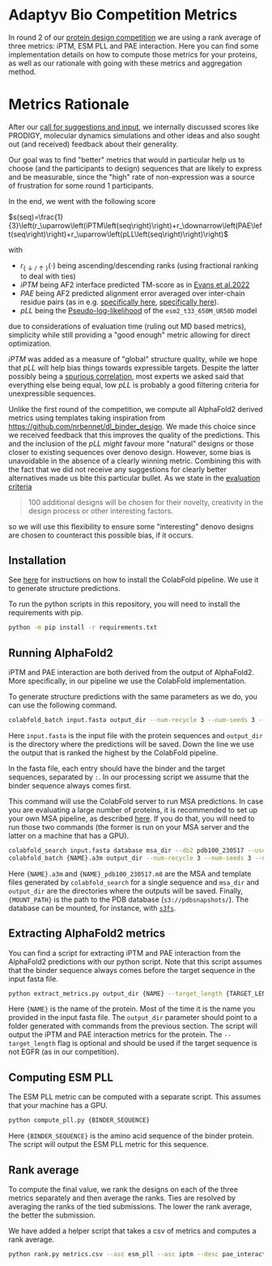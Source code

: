 # Adaptyv Bio Competition Metrics

In round 2 of our [protein design competition](https://design.adaptyvbio.com/) we are using a rank average of three metrics: iPTM, ESM PLL and PAE interaction.
Here you can find some implementation details on how to compute those metrics for your proteins, as well as our rationale with going with these metrics and aggregation method.

# Metrics Rationale

After our [call for suggestions and input](https://x.com/adaptyvbio/status/1841863101408280651), we internally discussed scores like PRODIGY, molecular dynamics simulations and other ideas and also sought out (and received) feedback about their generality.

Our goal was to find "better" metrics that would in particular help us to choose (and the participants to design) sequences that are likely to express and be measurable, since the "high" rate of non-expression was a source of frustration for some round 1 participants.

In the end, we went with the following score

$s(seq)=\frac{1}{3}\left(r_\uparrow\left(iPTM\left(seq\right)\right)+r_\downarrow\left(PAE\left(seq\right)\right)+r_\uparrow\left(pLL\left(seq\right)\right)\right)$

with

- $r_{\lbrace \downarrow / \uparrow\rbrace}(\cdot)$ being ascending/descending ranks (using fractional ranking to deal with ties)
- $iPTM$ being AF2 interface predicted TM-score as in [Evans et al.2022](https://www.biorxiv.org/content/10.1101/2021.10.04.463034v2)
- $PAE$ being AF2 predicted alignment error averaged over inter-chain residue pairs (as in e.g. [specifically here](https://github.com/nrbennet/dl_binder_design), [specifically here](https://github.com/nrbennet/dl_binder_design/blob/cafa3853ac94dceb1b908c8d9e6954d71749871a/af2_initial_guess/predict.py#L197)).
- $pLL$ being the [Pseudo-log-likelihood](https://en.wikipedia.org/wiki/Pseudolikelihood) of the `esm2_t33_650M_UR50D` model

due to considerations of evaluation time (ruling out MD based metrics), simplicity while still providing a "good enough" metric allowing for direct optimization.

$iPTM$ was added as a measure of "global" structure quality, while we hope that $pLL$ will help bias things towards expressible targets.
Despite the latter possibly being a [spurious correlation](https://x.com/adaptyvbio/status/1844456050726174751), most experts we asked said that everything else being equal, low $pLL$ is probably a good filtering criteria for unexpressible sequences.

Unlike the first round of the competition, we compute all AlphaFold2 derived metrics using templates taking inspiration from https://github.com/nrbennet/dl_binder_design.
We made this choice since we received feedback that this improves the quality of the predictions.
This and the inclusion of the $pLL$ _might_ favour more "natural" designs or those closer to existing sequences over denovo design.
However, some bias is unavoidable in the absence of a clearly winning metric. Combining this with the fact that we did not receive any suggestions for clearly better alternatives made us bite this particular bullet.
As we state in the [evaluation criteria](https://design.adaptyvbio.com/)

> 100 additional designs will be chosen for their novelty, creativity in the design process or other interesting factors.

so we will use this flexibility to ensure some "interesting" denovo designs are chosen to counteract this possible bias, if it occurs.

## Installation

See [here](https://github.com/sokrypton/ColabFold?tab=readme-ov-file) for instructions on how to install the ColabFold pipeline. We use it to generate structure predictions.

To run the python scripts in this repository, you will need to install the requirements with pip.

```bash
python -m pip install -r requirements.txt
```

## Running AlphaFold2

iPTM and PAE interaction are both derived from the output of AlphaFold2. More specifically, in our pipeline we use the ColabFold implementation.

To generate structure predictions with the same parameters as we do, you can use the following command.

```bash
colabfold_batch input.fasta output_dir --num-recycle 3 --num-seeds 3 --num-models 5 --templates
```

Here `input.fasta` is the input file with the protein sequences and `output_dir` is the directory where the predictions will be saved. Down the line we use the output that is ranked the highest by the ColabFold pipeline.

In the fasta file, each entry should have the binder and the target sequences, separated by `:`. In our processing script we assume that the binder sequence always comes first.

This command will use the ColabFold server to run MSA predictions. In case you are evaluating a large number of proteins, it is recommended to set up your own MSA pipeline, as described [here](https://github.com/YoshitakaMo/localcolabfold). If you do that, you will need to run those two commands (the former is run on your MSA server and the latter on a machine that has a GPU).

```bash
colabfold_search input.fasta database msa_dir --db2 pdb100_230517 --use-templates 1
colabfold_batch {NAME}.a3m output_dir --num-recycle 3 --num-seeds 3 --num-models 5 --templates --local-pdb-path {MOUNT_PATH}/20240101/pub/pdb/data/structures/divided/mmCIF --pdb-hit-file {NAME}_pdb100_230517.m8
```

Here `{NAME}.a3m` and `{NAME}_pdb100_230517.m8` are the MSA and template files generated by `colabfold_search` for a single sequence and `msa_dir` and `output_dir` are the directories where the outputs will be saved. Finally, `{MOUNT_PATH}` is the path to the PDB database (`s3://pdbsnapshots/`). The database can be mounted, for instance, with [`s3fs`](https://github.com/s3fs-fuse/s3fs-fuse).

## Extracting AlphaFold2 metrics

You can find a script for extracting iPTM and PAE interaction from the AlphaFold2 predictions with our python script. Note that this script assumes that the binder sequence always comes before the target sequence in the input fasta file.

```bash
python extract_metrics.py output_dir {NAME} --target_length {TARGET_LENGTH}
```

Here `{NAME}` is the name of the protein. Most of the time it is the name you provided in the input fasta file. The `output_dir` parameter should point to a folder generated with commands from the previous section. The script will output the iPTM and PAE interaction metrics for the protein. The `--target_length` flag is optional and should be used if the target sequence is not EGFR (as in our competition).

## Computing ESM PLL

The ESM PLL metric can be computed with a separate script. This assumes that your machine has a GPU.

```bash
python compute_pll.py {BINDER_SEQUENCE}
```

Here `{BINDER_SEQUENCE}` is the amino acid sequence of the binder protein. The script will output the ESM PLL metric for this sequence.

## Rank average

To compute the final value, we rank the designs on each of the three metrics separately and then average the ranks. Ties are resolved by averaging the ranks of the tied submissions. The lower the rank average, the better the submission.

We have added a helper script that takes a csv of metrics and computes a rank average. 

```bash
python rank.py metrics.csv --asc esm_pll --asc iptm --desc pae_interaction --save_path ranked_metrics.csv
```
